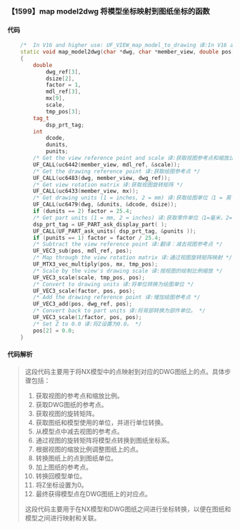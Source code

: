 ### 【1599】map model2dwg 将模型坐标映射到图纸坐标的函数

#### 代码

```cpp
    /*  In V16 and higher use: UF_VIEW_map_model_to_drawing 译:In V16 and higher use: UF_VIEW_map_model_to_drawing */  
    static void map_model2dwg(char *dwg, char *member_view, double pos[3])  
    {  
        double  
            dwg_ref[3],  
            dsize[2],  
            factor = 1,  
            mdl_ref[3],  
            mx[9],  
            scale,  
            tmp_pos[3];  
        tag_t  
            dsp_prt_tag;  
        int  
            dcode,  
            dunits,  
            punits;  
        /* Get the view reference point and scale 译:获取视图参考点和缩放比例。 */  
        UF_CALL(uc6442(member_view, mdl_ref, &scale));  
        /* Get the drawing reference point 译:获取绘图参考点 */  
        UF_CALL(uc6483(dwg, member_view, dwg_ref));  
        /* Get view rotation matrix 译:获取视图旋转矩阵 */  
        UF_CALL(uc6433(member_view, mx));  
        /* Get drawing units (1 = inches, 2 = mm) 译:获取绘图单位（1 = 英寸，2 = 毫米） */  
        UF_CALL(uc6479(dwg, &dunits, &dcode, dsize));  
        if (dunits == 2) factor = 25.4;  
        /* Get part units (1 = mm, 2 = inches) 译:获取零件单位（1=毫米，2=英寸） */  
        dsp_prt_tag = UF_PART_ask_display_part( );  
        UF_CALL(UF_PART_ask_units( dsp_prt_tag, &punits ));  
        if (punits == 1) factor = factor / 25.4;  
        /* Subtract the view reference point 译:翻译：减去视图参考点 */  
        UF_VEC3_sub(pos, mdl_ref, pos);  
        /* Map through the view rotation matrix 译:通过视图旋转矩阵映射 */  
        UF_MTX3_vec_multiply(pos, mx, tmp_pos);  
        /* Scale by the view's drawing scale 译:按视图的绘制比例缩放 */  
        UF_VEC3_scale(scale, tmp_pos, pos);  
        /* Convert to drawing units 译:将单位转换为绘图单位 */  
        UF_VEC3_scale(factor, pos, pos);  
        /* Add the drawing reference point 译:增加绘图参考点 */  
        UF_VEC3_add(pos, dwg_ref, pos);  
        /* Convert back to part units 译:将背部转换为部件单位。 */  
        UF_VEC3_scale(1/factor, pos, pos);  
        /* Set Z to 0.0 译:将Z设置为0.0。 */  
        pos[2] = 0.0;  
    }

```

#### 代码解析

> 这段代码主要用于将NX模型中的点映射到对应的DWG图纸上的点。具体步骤包括：
>
> 1. 获取视图的参考点和缩放比例。
> 2. 获取DWG图纸的参考点。
> 3. 获取视图的旋转矩阵。
> 4. 获取图纸和模型使用的单位，并进行单位转换。
> 5. 从模型点中减去视图的参考点。
> 6. 通过视图的旋转矩阵将模型点转换到图纸坐标系。
> 7. 根据视图的缩放比例调整图纸上的点。
> 8. 转换图纸上的点到图纸单位。
> 9. 加上图纸的参考点。
> 10. 转换回模型单位。
> 11. 将Z坐标设置为0。
> 12. 最终获得模型点在DWG图纸上的对应点。
>
> 这段代码主要用于在NX模型和DWG图纸之间进行坐标转换，以便在图纸和模型之间进行映射和关联。
>
